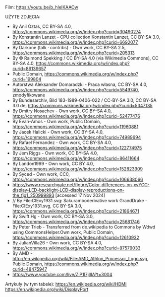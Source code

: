 Film: https://youtu.be/b_hIeIKAAOw

UŻYTE ZDJĘCIA:
- By Anil Öztas, CC BY-SA 4.0, https://commons.wikimedia.org/w/index.php?curid=30490274
- By Konstantin Lanzet - CPU collection Konstantin Lanzet, CC BY-SA 3.0, https://commons.wikimedia.org/w/index.php?curid=6692077
- By Darkone (talk · contribs) - Own work, CC BY-SA 2.5, https://commons.wikimedia.org/w/index.php?curid=205313
- By © Raimond Spekking / CC BY-SA 4.0 (via Wikimedia Commons), CC BY-SA 4.0, https://commons.wikimedia.org/w/index.php?curid=86139657
- Public Domain, https://commons.wikimedia.org/w/index.php?curid=199804
- Autorstwa Aleksander Domaradzki - Praca własna, CC BY-SA 4.0, https://commons.wikimedia.org/w/index.php?curid=5549740, zmodyfikowane
- By Bundesarchiv, Bild 183-1989-0406-022 / CC-BY-SA 3.0, CC BY-SA 3.0 de, https://commons.wikimedia.org/w/index.php?curid=5347135
- By Dmitry Nosachev - Own work, CC BY-SA 4.0, https://commons.wikimedia.org/w/index.php?curid=52477476
- By Evan-Amos - Own work, Public Domain, https://commons.wikimedia.org/w/index.php?curid=11960881
- By Jacek Halicki - Own work, CC BY-SA 4.0, https://commons.wikimedia.org/w/index.php?curid=74989694
- By Rafael Fernandez - Own work, CC BY-SA 4.0, https://commons.wikimedia.org/w/index.php?curid=122774975
- By Jem Riggs - Own work, CC BY-SA 4.0, https://commons.wikimedia.org/w/index.php?curid=86411664
- By Landon1999 - Own work, CC BY 4.0, https://commons.wikimedia.org/w/index.php?curid=152823909
- By Syced - Own work, CC0, https://commons.wikimedia.org/w/index.php?curid=106638066
- https://www.researchgate.net/figure/Color-differences-on-xvYCC-display-LED-backlight-LCD-display-reproductions-on-the_fig1_250999893 [accessed 17 Nov 2024]
- // By File:CIExy1931.svg: Sakuramboderivative work GrandDrake - File:CIExy1931.svg, CC BY-SA 3.0, https://commons.wikimedia.org/w/index.php?curid=21864671
- By Swift.Hg - Own work, CC BY-SA 3.0, https://commons.wikimedia.org/w/index.php?curid=25681746
- By Peter Trieb - Transferred from de.wikipedia to Commons by Wdwd using CommonsHelper.Own work, Public Domain, https://commons.wikimedia.org/w/index.php?curid=12610932
- By JulianVilla26 - Own work, CC BY-SA 4.0, https://commons.wikimedia.org/w/index.php?curid=87579033
- By AMD - http://en.wikipedia.org/wiki/File:AMD_Athlon_Processor_Logo.svg, Public Domain, https://commons.wikimedia.org/w/index.php?curid=48475947
- https://www.youtube.com/live/ZiP1l7jlIIA?t=3004

Artykuły (w tym tabele):
https://en.wikipedia.org/wiki/HDMI
https://en.wikipedia.org/wiki/DisplayPort